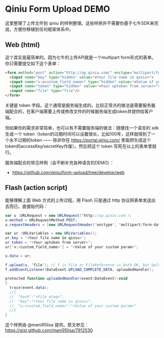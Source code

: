 Qiniu Form Upload DEMO
==========

这里整理了上传文件到 qiniu 的样例整理。这些样例并不需要你基于七牛SDK来完成，方便你移植到任何框架体系中。


## Web (html)

这个其实是最简单的。因为七牛的上传API就是一个multipart form形式的表单。你只需要提交如下这个表单：

```html
<form method="post" action="http://up.qiniu.com/" enctype="multipart/form-data">
  <input name="key" type="hidden" value="<Your file name in qiniu>">
  <input name="x:<custom_field_name>" type="hidden" value="<Value of your custom param>">
  <input name="token" type="hidden" value="<Your uptoken from server>">
  <input name="file" type="file"/>
</form>
```

关键是 token 字段。这个通常是服务端生成的。比较正常点的做法是需要服务器端配合的，在客户端需要上传或修改文件的时候服务端生成token并提供给客户端。

但如果你的需求非常简单，也可以有不需要服务端的做法：随便找一个语言的 sdk 生成一个 token（token的过期时间可以设置很长，比如100年，这样就得到了一个永不过期的token —— 除非你在 https://portal.qiniu.com/ 里面把生成这个token的accessKey/secretKey作废）。然后把这个 token 写死在以上的表单里就行。

服务端配合的常见样例（会不断补充各种语言的DEMO）：

* https://github.com/qiniu/form-upload/tree/develop/web


## Flash (action script)

能够理解上面 Web 方式的上传过程，用 Flash 只是通过 http 协议把表单发送出去而已。直接贴代码：

```ActionScript
var u :URLRequest = new URLRequest('http://up.qiniu.com');
u.method = URLRequestMethod.POST;
u.requestHeaders = [new URLRequestHeader('enctype', 'multipart/form-data')];

var ur :URLVariables = new URLVariables();
ur.key = '<Your file name in qiniu>';
ur.token = '<Your uptoken from server>';
ur['x:<custom_field_name>'] = '<Value of your custom param>';

u.data = ur;
 
f.upload(u, 'file'); // f is File or FileReference is both OK, but UploadDataFieldName must be 'file'
f.addEventListener(DataEvent.UPLOAD_COMPLETE_DATA, uploadedHandler);
 
protected function uploadedHandler(event:DataEvent):void
{
  trace(event.data);
  //{
  //  "hash":"<File etag>",
  //  "key":"<Your file name in qiniu>",
  //  "x:<custom_field_name>":"<Value of your custom param>"
  //}
}
```

这个样例由 @mani95lisa 提供。原文参见：https://gist.github.com/mani95lisa/7912530
